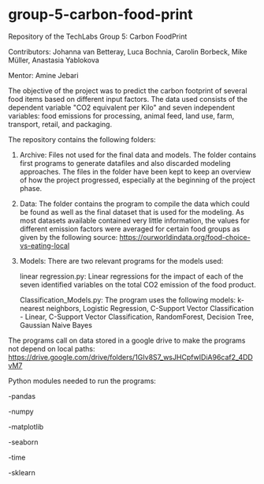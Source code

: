 # group-5-carbon-food-print
Repository of the TechLabs Group 5: Carbon FoodPrint

Contributors: Johanna van Betteray, Luca Bochnia, Carolin Borbeck, Mike Müller, Anastasia Yablokova

Mentor: Amine Jebari

The objective of the project was to predict the carbon footprint of several food items based on different input factors. The data used consists of the dependent
variable "CO2 equivalent per Kilo" and seven independent variables: food emissions for processing, animal feed, land use, farm, transport, retail, and packaging.

The repository contains the following folders:

1. Archive:
    Files not used for the final data and models. The folder contains first programs to generate datafiles and also discarded modeling approaches. 
    The files in the folder have been kept to keep an overview of how the project progressed, especially at the beginning of the project phase.
2. Data:
    The folder contains the program to compile the data which could be found as well as the final dataset that is used for the modeling. 
    As most datasets available contained very little information, the values for different emission factors were averaged for certain food groups as given by 
    the following source: 
    https://ourworldindata.org/food-choice-vs-eating-local
3. Models:
    There are two relevant programs for the models used:
    
    linear regression.py: 
      Linear regressions for the impact of each of the seven identified variables on the total CO2 emission of the food product.
      
    Classification_Models.py: 
      The program uses the following models: k-nearest neighbors, Logistic Regression, C-Support Vector Classification - Linear,
      C-Support Vector Classification, RandomForest, Decision Tree, Gaussian Naive Bayes
      
The programs call on data stored in a google drive to make the programs not depend on local paths:
https://drive.google.com/drive/folders/1GIv8S7_wsJHCpfwIDiA96caf2_4DDvM7

Python modules needed to run the programs:

-pandas

-numpy

-matplotlib

-seaborn

-time

-sklearn


